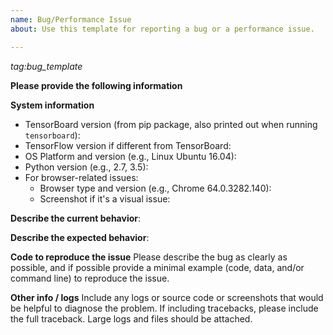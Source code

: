 ```yaml
---
name: Bug/Performance Issue
about: Use this template for reporting a bug or a performance issue.

---
```


<em>tag:bug_template</em>

**Please provide the following information**

**System information**
- TensorBoard version (from pip package, also printed out when running `tensorboard`):
- TensorFlow version if different from TensorBoard:
- OS Platform and version (e.g., Linux Ubuntu 16.04):
- Python version (e.g., 2.7, 3.5):
- For browser-related issues:
  - Browser type and version (e.g., Chrome 64.0.3282.140):
  - Screenshot if it's a visual issue:


**Describe the current behavior**:

**Describe the expected behavior**:

**Code to reproduce the issue**
Please describe the bug as clearly as possible, and if possible provide a minimal example (code, data, and/or command line) to reproduce the issue.

**Other info / logs**
Include any logs or source code or screenshots that would be helpful to diagnose the problem. If including tracebacks, please include the full traceback. Large logs and files should be attached.
